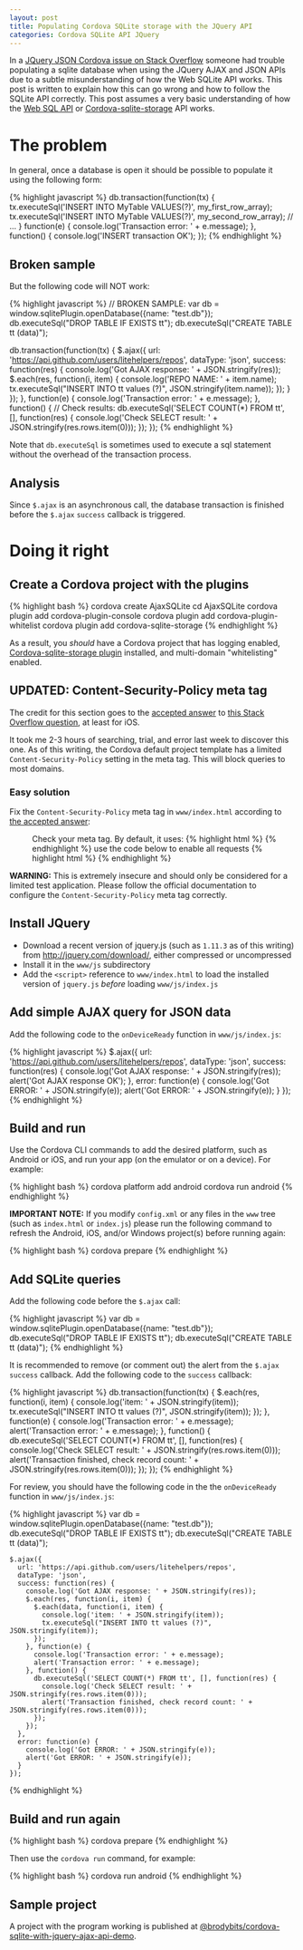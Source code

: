 ```yaml
---
layout: post
title: Populating Cordova SQLite storage with the JQuery API
categories: Cordova SQLite API JQuery
---
```


In a [JQuery JSON Cordova issue on Stack Overflow](http://stackoverflow.com/questions/33240009/jquery-json-cordova-issue) someone had trouble populating a sqlite database when using the JQuery AJAX and JSON APIs due to a subtle misunderstanding of how the Web SQLite API works. This post is written to explain how this can go wrong and how to follow the SQLite API correctly. This post assumes a very basic understanding of how the [Web SQL API](http://www.w3.org/TR/webdatabase/) or [Cordova-sqlite-storage](https://github.com/litehelpers/Cordova-sqlite-storage) API works.

# The problem

In general, once a database is open it should be possible to populate it using the following form:

{% highlight javascript %}
db.transaction(function(tx) {
  tx.executeSql('INSERT INTO MyTable VALUES(?)', my_first_row_array);
  tx.executeSql('INSERT INTO MyTable VALUES(?)', my_second_row_array);
  // ...
} function(e) {
  console.log('Transaction error: ' + e.message);
}, function() {
  console.log('INSERT transaction OK');
});
{% endhighlight %}

## Broken sample

But the following code will NOT work:

{% highlight javascript %}
  // BROKEN SAMPLE:
  var db = window.sqlitePlugin.openDatabase({name: "test.db"});
  db.executeSql("DROP TABLE IF EXISTS tt");
  db.executeSql("CREATE TABLE tt (data)");

  db.transaction(function(tx) {
    $.ajax({
      url: 'https://api.github.com/users/litehelpers/repos',
      dataType: 'json',
      success: function(res) {
        console.log('Got AJAX response: ' + JSON.stringify(res));
        $.each(res, function(i, item) {
          console.log('REPO NAME: ' + item.name);
          tx.executeSql("INSERT INTO tt values (?)", JSON.stringify(item.name));
        });
      }
    });
  }, function(e) {
    console.log('Transaction error: ' + e.message);
  }, function() {
    // Check results:
    db.executeSql('SELECT COUNT(*) FROM tt', [], function(res) {
      console.log('Check SELECT result: ' + JSON.stringify(res.rows.item(0)));
    });
  });
{% endhighlight %}
<!-- (*) -->

Note that `db.executeSql` is sometimes used to execute a sql statement without the overhead of the transaction process.

## Analysis

Since `$.ajax` is an asynchronous call, the database transaction is finished before the `$.ajax` `success` callback is triggered.

# Doing it right

## Create a Cordova project with the plugins

{% highlight bash %}
cordova create AjaxSQLite
cd AjaxSQLite
cordova plugin add cordova-plugin-console
cordova plugin add cordova-plugin-whitelist
cordova plugin add cordova-sqlite-storage
{% endhighlight %}

As a result, you *should* have a Cordova project that has logging enabled, [Cordova-sqlite-storage plugin](https://github.com/litehelpers/Cordova-sqlite-storage) installed, and multi-domain "whitelisting" enabled.

## UPDATED: Content-Security-Policy meta tag

The credit for this section goes to the [accepted answer](http://stackoverflow.com/a/31714491) to [this Stack Overflow question](http://stackoverflow.com/questions/31506957/ajax-call-on-cordova-ios-securityerror-dom-exception-18), at least for iOS.

It took me 2-3 hours of searching, trial, and error last week to discover this one. As of this writing, the Cordova default project template has a limited `Content-Security-Policy` setting in the meta tag. This will block queries to most domains.

### Easy solution

Fix the `Content-Security-Policy` meta tag in `www/index.html` according to [the accepted answer](http://stackoverflow.com/a/31714491):

<!-- ref: http://html5doctor.com/cite-and-blockquote-reloaded/ -->
<div style="padding-left: 40px; overflow-x: auto"> <!-- blockquote -->
Check your meta tag. By default, it uses:
{% highlight html %}
<meta http-equiv="Content-Security-Policy" content="default-src 'self' data: gap: https://ssl.gstatic.com 'unsafe-eval'; style-src 'self' 'unsafe-inline'; media-src *">
{% endhighlight %}
use the code below to enable all requests
{% highlight html %}
<!-- Enable all requests, inline styles, and eval() -->
<meta http-equiv="Content-Security-Policy" content="default-src *; style-src 'self' 'unsafe-inline'; script-src: 'self' 'unsafe-inline' 'unsafe-eval'">
{% endhighlight %}
<!-- NOTE: no formal "cite" here due to problems with kramdown -->
</div>
<!-- (*) -->

**WARNING:** This is extremely insecure and should only be considered for a limited test application. Please follow the official documentation to configure the `Content-Security-Policy` meta tag correctly.

## Install JQuery

- Download a recent version of jquery.js (such as `1.11.3` as of this writing) from http://jquery.com/download/, either compressed or uncompressed
- Install it in the `www/js` subdirectory
- Add the `<script>` reference to `www/index.html` to load the installed version of `jquery.js` *before* loading `www/js/index.js`

## Add simple AJAX query for JSON data

Add the following code to the `onDeviceReady` function in `www/js/index.js`:

{% highlight javascript %}
    $.ajax({
      url: 'https://api.github.com/users/litehelpers/repos',
      dataType: 'json',
      success: function(res) {
        console.log('Got AJAX response: ' + JSON.stringify(res));
        alert('Got AJAX response OK');
      },
      error: function(e) {
        console.log('Got ERROR: ' + JSON.stringify(e));
        alert('Got ERROR: ' + JSON.stringify(e));
      }
    });
{% endhighlight %}

## Build and run

Use the Cordova CLI commands to add the desired platform, such as Android or iOS, and run your app (on the emulator or on a device). For example:

{% highlight bash %}
cordova platform add android
cordova run android
{% endhighlight %}

**IMPORTANT NOTE:** If you modify `config.xml` or any files in the `www` tree (such as `index.html` or `index.js`) please run the following command to refresh the Android, iOS, and/or Windows project(s) before running again:

{% highlight bash %}
cordova prepare
{% endhighlight %}

## Add SQLite queries

Add the following code before the `$.ajax` call:

{% highlight javascript %}
    var db = window.sqlitePlugin.openDatabase({name: "test.db"});
    db.executeSql("DROP TABLE IF EXISTS tt");
    db.executeSql("CREATE TABLE tt (data)");
{% endhighlight %}

It is recommended to remove (or comment out) the alert from the `$.ajax` `success` callback. Add the following code to the `success` callback:

{% highlight javascript %}
       db.transaction(function(tx) {
         $.each(res, function(i, item) {
           console.log('item: ' + JSON.stringify(item));
           tx.executeSql("INSERT INTO tt values (?)", JSON.stringify(item));
         });
       }, function(e) {
         console.log('Transaction error: ' + e.message);
         alert('Transaction error: ' + e.message);
       }, function() {
         db.executeSql('SELECT COUNT(*) FROM tt', [], function(res) {
           console.log('Check SELECT result: ' + JSON.stringify(res.rows.item(0)));
           alert('Transaction finished, check record count: ' + JSON.stringify(res.rows.item(0)));
         });
       });
{% endhighlight %}
<!-- (*) -->

For review, you should have the following code in the the `onDeviceReady` function in `www/js/index.js`:

{% highlight javascript %}
    var db = window.sqlitePlugin.openDatabase({name: "test.db"});
    db.executeSql("DROP TABLE IF EXISTS tt");
    db.executeSql("CREATE TABLE tt (data)");

    $.ajax({
      url: 'https://api.github.com/users/litehelpers/repos',
      dataType: 'json',
      success: function(res) {
        console.log('Got AJAX response: ' + JSON.stringify(res));
        $.each(res, function(i, item) {
          $.each(data, function(i, item) {
            console.log('item: ' + JSON.stringify(item));
            tx.executeSql("INSERT INTO tt values (?)", JSON.stringify(item));
          });
        }, function(e) {
          console.log('Transaction error: ' + e.message);
          alert('Transaction error: ' + e.message);
        }, function() {
          db.executeSql('SELECT COUNT(*) FROM tt', [], function(res) {
            console.log('Check SELECT result: ' + JSON.stringify(res.rows.item(0)));
            alert('Transaction finished, check record count: ' + JSON.stringify(res.rows.item(0)));
          });
        });
      },
      error: function(e) {
        console.log('Got ERROR: ' + JSON.stringify(e));
        alert('Got ERROR: ' + JSON.stringify(e));
      }
    });

{% endhighlight %}
<!-- (*) -->

## Build and run again

{% highlight bash %}
cordova prepare
{% endhighlight %}

Then use the `cordova run` command, for example:

{% highlight bash %}
cordova run android
{% endhighlight %}

## Sample project

A project with the program working is published at [@brodybits/cordova-sqlite-with-jquery-ajax-api-demo](https://github.com/brodybits/cordova-sqlite-with-jquery-ajax-api-demo).
